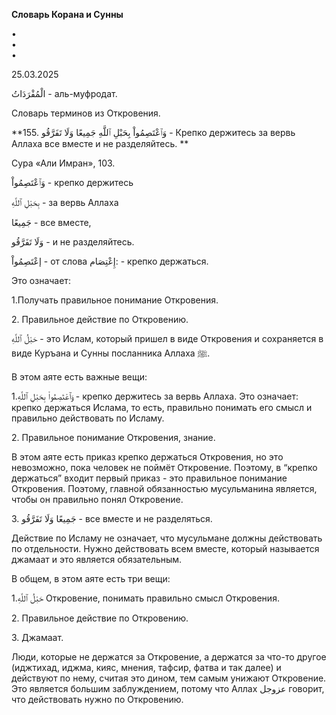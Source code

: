 **Словарь Корана и Сунны**  
  
  
  
•  
•  
•  
  
25.03.2025  
  

الْمُفْرَدَاتُ - аль-муфродат.

Словарь терминов из Откровения.

  

**155. وَٱعْتَصِمُواْ بِحَبْلِ ٱللَّهِ جَمِيعًا وَلَا تَفَرَّقُو - Крепко держитесь за вервь
Аллаха все вместе и не разделяйтесь. **

Сура «Али Имран», 103.

وَٱعْتَصِمُواْ - крепко держитесь 

بِحَبْلِ ٱللَّهِ - за вервь Аллаха

جَمِيعًا - все вместе,  

وَلَا تَفَرَّقُو - и не разделяйтесь. 

  

إعْتَصِمُواْ - от слова إِعْتِصَام: - крепко держаться. 

Это означает:

1.Получать правильное понимание Откровения. 

2\. Правильное действие по Откровению. 

حَبْلُ ٱللَّهِ - это Ислам, который пришел в виде Откровения и сохраняется в
виде Куръана и Сунны посланника Аллаха ﷺ.

В этом аяте есть важные вещи:

1.وَٱعْتَصِمُواْ بِحَبْلِ ٱللَّهِ - крепко держитесь за вервь Аллаха. Это означает:
крепко держаться Ислама, то есть, правильно понимать его смысл и
правильно действовать по Исламу. 

2\. Правильное понимание Откровения, знание. 

  

В этом аяте есть приказ крепко держаться Откровения, но это невозможно,
пока человек не поймёт Откровение. Поэтому, в “крепко держаться” входит
первый приказ - это правильное понимание Откровения. Поэтому, главной
обязанностью мусульманина является, чтобы он правильно понял Откровение.

3\. جَمِيعًا وَلَا تَفَرَّقُو - все вместе и не разделяться. 

Действие по Исламу не означает, что мусульмане должны действовать по
отдельности. Нужно действовать всем вместе, который называется джамаат и
это является обязательным.

В общем, в этом аяте есть три вещи:

1.حَبْلُ ٱللَّهِ Откровение, понимать правильно смысл Откровения. 

2\. Правильное действие по Откровению. 

3\. Джамаат. 

Люди, которые не держатся за Откровение, а держатся за что-то другое
(иджтихад, иджма, кияс, мнения, тафсир, фатва и так далее) и действуют
по нему, считая это дином, тем самым унижают Откровение. Это является
большим заблуждением, потому что Аллах عزوجل говорит, что действовать
нужно по Откровению. 
